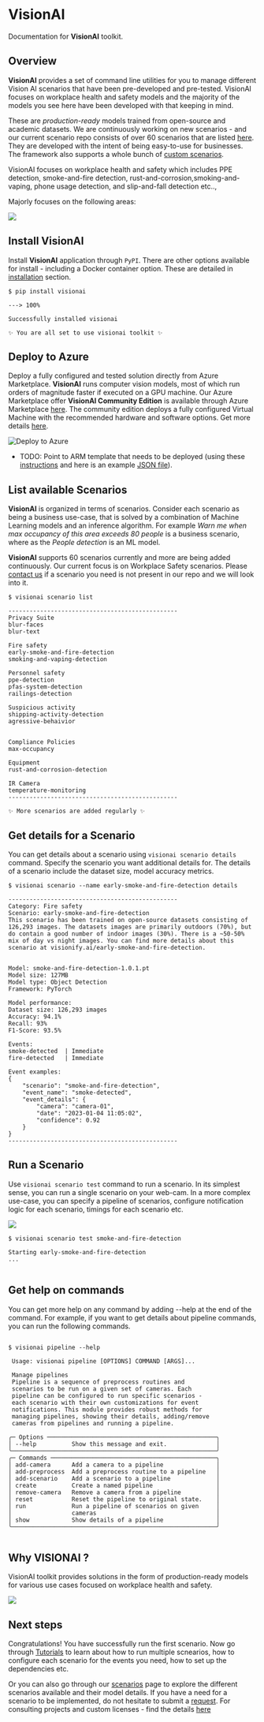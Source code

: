 # **VisionAI**

Documentation for **VisionAI** toolkit.

## Overview

**VisionAI** provides a set of command line utilities for you to manage different Vision AI scenarios that have been pre-developed and pre-tested. VisionAI focuses on workplace health and safety models and the majority of the models you see here have been developed with that keeping in mind.

These are *production-ready* models trained from open-source and academic datasets. We are continuously working on new scenarios - and our current scenario repo consists of over 60 scenarios that are listed [here](scenarios/index.md). They are developed with the intent of being easy-to-use for businesses. The framework also supports a whole bunch of [custom scenarios](scenarios/custom-scenarios.md).


VisionAI focuses on workplace health and safety which includes PPE detection, smoke-and-fire detection, rust-and-corrosion,smoking-and-vaping, phone usage detection, and slip-and-fall detection etc..,


Majorly focuses on the following areas:

![](img/WorkPlaceSafety_FocusAreas.png)


## Install **VisionAI**

Install **VisionAI** application through `PyPI`. There are other options available for install - including a Docker container option. These are detailed in [installation](install.md) section.

<div class="termy">

```console
$ pip install visionai

---> 100%

Successfully installed visionai

✨ You are all set to use visionai toolkit ✨
```

</div>



## Deploy to **Azure**

Deploy a fully configured and tested solution directly from Azure Marketplace. **VisionAI** runs computer vision models, most of which run orders of magnitude faster if executed on a GPU machine. Our Azure Marketplace offer **VisionAI Community Edition** is available through Azure Marketplace [here](https://azure.microsoft.com). The community edition deploys a fully configured Virtual Machine with the recommended hardware and software options. Get more details [here](azure/installation.md).

![Deploy to Azure](https://aka.ms/deploytoazurebutton)

- TODO: Point to ARM template that needs to be deployed (using these [instructions](https://learn.microsoft.com/en-us/azure/azure-resource-manager/templates/deploy-to-azure-button) and here is an example [JSON file](https://raw.githubusercontent.com/Azure/azure-quickstart-templates/master/quickstarts/microsoft.storage/storage-account-create/azuredeploy.json)).

## List available **Scenarios**

**VisionAI** is organized in terms of scenarios. Consider each scenario as being a business use-case, that is solved by a combination of Machine Learning models and an inference algorithm. For example *Warn me when max occupancy of this area exceeds 80 people* is a business scenario, where as the *People detection* is an ML model.

**VisionAI** supports 60 scenarios currently and more are being added continuously. Our current focus is on Workplace Safety scenarios. Please [contact us](company/contact.md) if a scenario you need is not present in our repo and we will look into it.

<div class="termy">

```console
$ visionai scenario list

------------------------------------------------
Privacy Suite
blur-faces
blur-text

Fire safety
early-smoke-and-fire-detection
smoking-and-vaping-detection

Personnel safety
ppe-detection
pfas-system-detection
railings-detection

Suspicious activity
shipping-activity-detection
agressive-behaivior


Compliance Policies
max-occupancy

Equipment
rust-and-corrosion-detection

IR Camera
temperature-monitoring
------------------------------------------------

✨ More scenarios are added regularly ✨
```

</div>



## Get details for a **Scenario**

You can get details about a scenario using `visionai scenario details` command. Specify the scenario you want additional details for. The details of a scenario include the dataset size, model accuracy metrics.

<div class="termy">

```console
$ visionai scenario --name early-smoke-and-fire-detection details

------------------------------------------------
Category: Fire safety
Scenario: early-smoke-and-fire-detection
This scenario has been trained on open-source datasets consisting of 126,293 images. The datasets images are primarily outdoors (70%), but do contain a good number of indoor images (30%). There is a ~50-50% mix of day vs night images. You can find more details about this scenario at visionify.ai/early-smoke-and-fire-detection.


Model: smoke-and-fire-detection-1.0.1.pt
Model size: 127MB
Model type: Object Detection
Framework: PyTorch

Model performance:
Dataset size: 126,293 images
Accuracy: 94.1%
Recall: 93%
F1-Score: 93.5%

Events:
smoke-detected  | Immediate
fire-detected   | Immediate

Event examples:
{
    "scenario": "smoke-and-fire-detection",
    "event_name": "smoke-detected",
    "event_details": {
        "camera": "camera-01",
        "date": "2023-01-04 11:05:02",
        "confidence": 0.92
    }
}
------------------------------------------------

```

</div>

## Run a **Scenario**

Use `visionai scenario test` command to run a scenario. In its simplest sense, you can run a single scenario on your web-cam. In a more complex use-case, you can specify a pipeline of scenarios, configure notification logic for each scenario, timings for each scenario etc.

![](img/Scenario_Flow.png)

<div class="termy">

```console
$ visionai scenario test smoke-and-fire-detection

Starting early-smoke-and-fire-detection
...


```

</div>



## Get **help** on commands

You can get more help on any command by adding --help at the end of the command. For example, if you want to get details about pipeline commands, you can run the following commands.

<div class="termy">

```console

$ visionai pipeline --help

 Usage: visionai pipeline [OPTIONS] COMMAND [ARGS]...

 Manage pipelines
 Pipeline is a sequence of preprocess routines and
 scenarios to be run on a given set of cameras. Each
 pipeline can be configured to run specific scenarios -
 each scenario with their own customizations for event
 notifications. This module provides robust methods for
 managing pipelines, showing their details, adding/remove
 cameras from pipelines and running a pipeline.

╭─ Options ────────────────────────────────────────────────╮
│ --help          Show this message and exit.              │
╰──────────────────────────────────────────────────────────╯
╭─ Commands ───────────────────────────────────────────────╮
│ add-camera      Add a camera to a pipeline               │
│ add-preprocess  Add a preprocess routine to a pipeline   │
│ add-scenario    Add a scenario to a pipeline             │
│ create          Create a named pipeline                  │
│ remove-camera   Remove a camera from a pipeline          │
│ reset           Reset the pipeline to original state.    │
│ run             Run a pipeline of scenarios on given     │
│                 cameras                                  │
│ show            Show details of a pipeline               │
╰──────────────────────────────────────────────────────────╯


```

</div>


## Why **VISIONAI** ?

VisionAI toolkit provides solutions in the form of production-ready models for various use cases focused on  workplace health and safety.

![](img/KD_WorkplaceSafety_v2.png)


## Next **steps**

Congratulations! You have successfully run the first scenario. Now go through [Tutorials](tutorials/index.md) to learn about how to run multiple scnearios, how to configure each scenario for the events you need, how to set up the dependencies etc.

Or you can also go through our [scenarios](scenarios/index.md) page to explore the different scenarios available and their model details. If you have a need for a scenario to be implemented, do not hesitate to submit a [request](https://github.com/visionify/visionai/issues). For consulting projects and custom licenses - find the details [here](custom/index.md)

